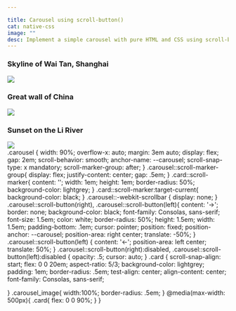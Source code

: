 ```yaml
---

title: Carousel using scroll-button()  
cat: native-css
image: ""
desc: Implement a simple carousel with pure HTML and CSS using scroll-button(), scroll-snap-type and scroll-marker.
---
```


<html-code>
<div class="carousel">
  <div class="card">
    <h3>Skyline of Wai Tan, Shanghai</h3>
    <img src="/sampleImages/Skyline_of_Wai.jpg" class="carousel_image">
  </div>
  <div class="card">
    <h3>Great wall of China</h3>
    <img src="/sampleImages/great_wall.jpg" class="carousel_image">
    </div>
  <div class="card">
    <h3>Sunset on the Li River</h3>
    <img src="/sampleImages/Sunset_on_Li_River.jpg" class="carousel_image">
  </div>
</div>

</html-code>

<css-code>
.carousel {
  width: 90%;
  overflow-x: auto;
  margin: 3em auto;
  display: flex;
  gap: 2em;
  scroll-behavior: smooth;
  anchor-name: --carousel;
  scroll-snap-type: x mandatory;
  scroll-marker-group: after;
}
.carousel::scroll-marker-group{
  display: flex;
  justify-content: center;
  gap: .5em;
}
.card::scroll-marker{
  content: '';
  width: 1em;
  height: 1em;
  border-radius: 50%;
  background-color: lightgrey;
} 
.card::scroll-marker:target-current{
  background-color: black;
}
.carousel::-webkit-scrollbar {
  display: none;
}
.carousel::scroll-button(right), .carousel::scroll-button(left){
  content: '→';
  border: none;
  background-color: black;
  font-family: Consolas, sans-serif;
  font-size: 1.5em;
  color: white;
  border-radius: 50%;
  height: 1.5em;
  width: 1.5em;
  padding-bottom: .1em;
  cursor: pointer;
  position: fixed;
  position-anchor: --carousel;
  position-area: right center;
  translate: -50%;
}
.carousel::scroll-button(left) {
  content: '←';
  position-area: left center;
  translate: 50%;
}
.carousel::scroll-button(right):disabled, .carousel::scroll-button(left):disabled {
  opacity: .5;
  cursor: auto;
}
.card {
  scroll-snap-align: start;
  flex: 0 0 20em;
  aspect-ratio: 5/3;
  background-color: lightgrey;
  padding: 1em;
  border-radius: .5em;
  test-align: center;
  align-content: center;
  font-family: Consolas, sans-serif;

}
.carousel_image{
  width:100%;
  border-radius: .5em;
}
@media(max-width: 500px){
  .card{
    flex: 0 0 90%;
  }
}
</css-code>